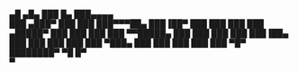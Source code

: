 
   ▄█   ▄█▄ ███    █▄  ███▄▄▄▄   
  ███ ▄███▀ ███    ███ ███▀▀▀██▄ 
  ███▐██▀   ███    ███ ███   ███ 
 ▄█████▀    ███    ███ ███   ███ 
▀▀█████▄    ███    ███ ███   ███ 
  ███▐██▄   ███    ███ ███   ███ 
  ███ ▀███▄ ███    ███ ███   ███ 
  ███   ▀█▀ ████████▀   ▀█   █▀  
  ▀                              
  
